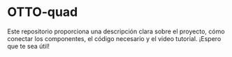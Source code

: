 # OTTO-quad
Este repositorio proporciona una descripción clara sobre el proyecto, cómo conectar los componentes, el código necesario y el video tutorial. ¡Espero que te sea útil! 
